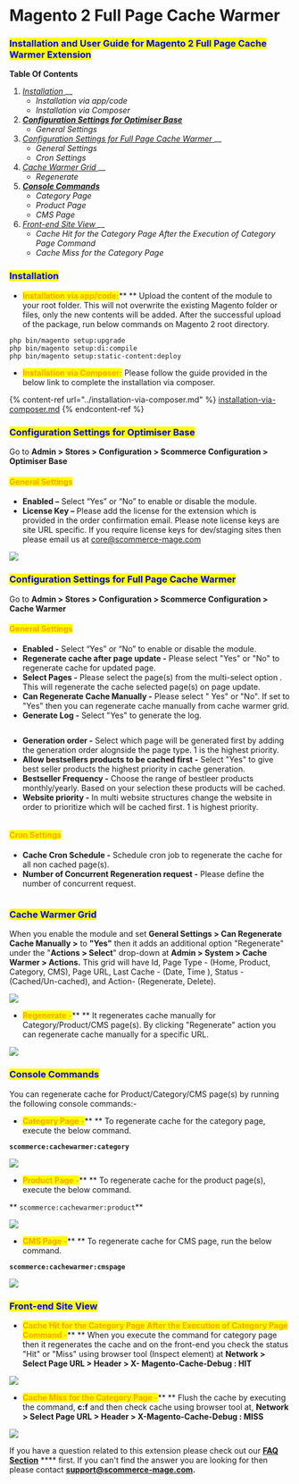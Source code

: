 # Magento 2 Full Page Cache Warmer

### <mark style="color:blue;">Installation and User Guide for Magento 2 Full Page Cache Warmer Extension</mark>

**Table Of Contents**

1. [_Installation_ ](magento-2-full-page-cache-warmer.md#\_toc\_250008)__
   * _Installation via app/code_
   * _Installation via Composer_&#x20;
2. __[_Configuration Settings for Optimiser Base_ ](magento-2-full-page-cache-warmer.md#\_toc\_250007)__
   * _General Settings_&#x20;
3. [_Configuration Settings for Full Page Cache Warmer_ ](magento-2-full-page-cache-warmer.md#\_toc\_250005)__
   * _General Settings_&#x20;
   * _Cron Settings_&#x20;
4. [_Cache Warmer Grid_ ](magento-2-full-page-cache-warmer.md#\_toc\_250002)__
   * _Regenerate_&#x20;
5. __[_Console Commands_ ](magento-2-full-page-cache-warmer.md#\_toc\_250001)__
   * _Category Page_&#x20;
   * _Product Page_&#x20;
   * _CMS Page_&#x20;
6. [_Front-end Site View_ ](magento-2-full-page-cache-warmer.md#\_toc\_250000)__
   * _Cache Hit for the Category Page After the Execution of Category Page Command_&#x20;
   * _Cache Miss for the Category Page_&#x20;

### <mark style="color:blue;">Installation</mark> <a href="#_toc_250008" id="_toc_250008"></a>

* <mark style="color:orange;">**Installation via app/code:**</mark>** ** Upload the content of the module to your root folder. This will not overwrite the existing Magento folder or files, only the new contents will be added. After the successful upload of the package, run below commands on Magento 2 root directory.

```
php bin/magento setup:upgrade
php bin/magento setup:di:compile
php bin/magento setup:static-content:deploy
```

* <mark style="color:orange;">**Installation via Composer:**</mark> Please follow the guide provided in the below link to complete the installation via composer.

{% content-ref url="../installation-via-composer.md" %}
[installation-via-composer.md](../installation-via-composer.md)
{% endcontent-ref %}

### <mark style="color:blue;">Configuration Settings for Optimiser Base</mark> <a href="#_toc_250007" id="_toc_250007"></a>

Go to **Admin > Stores > Configuration > Scommerce Configuration > Optimiser Base**

#### <mark style="color:orange;">General Settings</mark> <a href="#_toc_250006" id="_toc_250006"></a>

* **Enabled –** Select “Yes” or “No” to enable or disable the module.
* **License Key –** Please add the license for the extension which is provided in the order confirmation email. Please note license keys are site URL specific. If you require license keys for dev/staging sites then please email us at [core@scommerce-mage.com](mailto:core@scommerce-mage.com)

![](../../.gitbook/assets/general\_fullpage.png)

### <mark style="color:blue;">Configuration Settings for Full Page Cache Warmer</mark> <a href="#_toc_250005" id="_toc_250005"></a>

Go to **Admin > Stores > Configuration > Scommerce Configuration > Cache Warmer**

#### <mark style="color:orange;">General Settings</mark> <a href="#_toc_250004" id="_toc_250004"></a>

* **Enabled -** Select “Yes” or “No” to enable or disable the module.
* **Regenerate cache after page update -** Please select "Yes" or "No" to regenerate cache for updated page.
* **Select Pages -** Please select the page(s) from the multi-select option . This will regenerate the cache selected page(s) on page update.
* **Can Regenerate Cache Manually -** Please select " Yes" or "No". If set to "Yes" then you can regenerate cache manually from cache warmer grid.
* **Generate Log -** Select "Yes" to generate the log.

<figure><img src="../../.gitbook/assets/image.png" alt=""><figcaption></figcaption></figure>

* **Generation order -** Select which page will be generated first by adding the generation order alognside the page type. 1 is the highest priority.
* **Allow bestsellers products to be cached first -** Select "Yes" to give best seller products the highest priority in cache generation.
* **Bestseller Frequency -** Choose the range of bestleer products monthly/yearly. Based on your selection these products will be cached.
* **Website priority -** In multi website structures change the website in order to prioritize which will be cached first. 1 is highest priority.

<figure><img src="../../.gitbook/assets/image (5).png" alt=""><figcaption></figcaption></figure>

#### <mark style="color:orange;">Cron Settings</mark> <a href="#_toc_250003" id="_toc_250003"></a>

* **Cache Cron Schedule -** Schedule cron job to regenerate the cache for all non cached page(s).
* **Number of Concurrent Regeneration request -** Please define the number of concurrent request.

<figure><img src="../../.gitbook/assets/image (3).png" alt=""><figcaption></figcaption></figure>

### <mark style="color:blue;">Cache Warmer Grid</mark> <a href="#_toc_250002" id="_toc_250002"></a>

When you enable the module and set **General Settings > Can Regenerate Cache Manually >** to **"Yes"** then it adds an additional option "Regenerate" under the "**Actions > Select**" drop-down at **Admin > System > Cache Warmer > Actions.** This grid will have Id, Page Type - (Home, Product, Category, CMS), Page URL, Last Cache - (Date, Time ), Status - (Cached/Un-cached), and Action- (Regenerate, Delete).

![](../../.gitbook/assets/cachewarmergrid.jpg)

* <mark style="color:orange;">**Regenerate -**</mark>** ** It regenerates cache manually for Category/Product/CMS page(s). By clicking "Regenerate" action you can regenerate cache manually for a specific URL.

![](<../../.gitbook/assets/5 (21)>)

### <mark style="color:blue;">Console Commands</mark> <a href="#_toc_250001" id="_toc_250001"></a>

You can regenerate cache for Product/Category/CMS page(s) by running the following console commands:-

* <mark style="color:orange;">**Category Page -**</mark>** ** To regenerate cache for the category page, execute the below command.

&#x20;**`scommerce:cachewarmer:category`**

![](<../../.gitbook/assets/6 (4)>)

* <mark style="color:orange;">**Product Page -**</mark>** ** To regenerate cache for the product page(s), execute the below command.

&#x20;** `scommerce:cachewarmer:product`**

![](<../../.gitbook/assets/7 (46)>)

* <mark style="color:orange;">**CMS Page -**</mark>** ** To regenerate cache for CMS page, run the below command.

&#x20;**`scommerce:cachewarmer:cmspage`**

![](<../../.gitbook/assets/8 (7)>)

### <mark style="color:blue;">Front-end Site View</mark> <a href="#_toc_250000" id="_toc_250000"></a>

* <mark style="color:orange;">**Cache Hit for the Category Page After the Execution of Category Page Command -**</mark>** ** When you execute the command for category page then it regenerates the cache and on the front-end you check the status "Hit" or "Miss" using browser tool (Inspect element) at **Network > Select Page URL > Header > X- Magento-Cache-Debug : HIT**

![](<../../.gitbook/assets/9 (28)>)

* <mark style="color:orange;">**Cache Miss for the Category Page -**</mark>** ** Flush the cache by executing the command, **c:f** and then check cache using browser tool at, **Network > Select Page URL > Header > X-Magento-Cache-Debug : MISS**

![](<../../.gitbook/assets/10 (17)>)

If you have a question related to this extension please check out our [**FAQ Section**](https://www.scommerce-mage.com/magento-2-full-page-cache-warmer.html#faq) **** first. If you can't find the answer you are looking for then please contact [**support@scommerce-mage.com**](mailto:core@scommerce-mage.com)**.**
